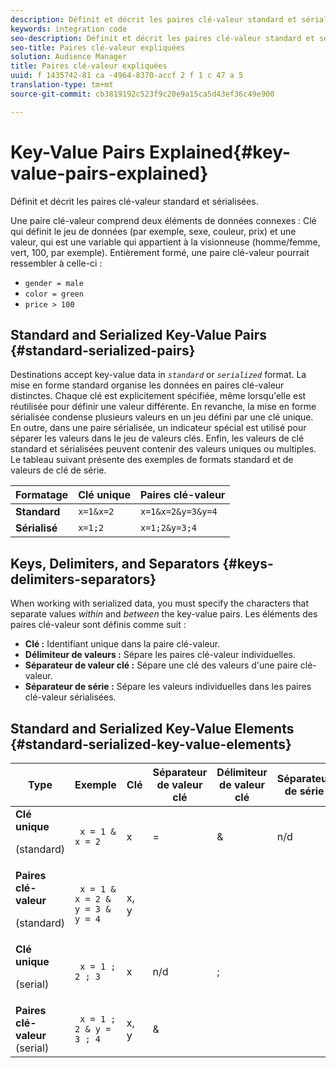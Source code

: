 ```yaml
---
description: Définit et décrit les paires clé-valeur standard et sérialisées.
keywords: integration code
seo-description: Définit et décrit les paires clé-valeur standard et sérialisées.
seo-title: Paires clé-valeur expliquées
solution: Audience Manager
title: Paires clé-valeur expliquées
uuid: f 1435742-81 ca -4964-8370-accf 2 f 1 c 47 a 5
translation-type: tm+mt
source-git-commit: cb3819192c523f9c20e9a15ca5d43ef36c49e900

---
```



# Key-Value Pairs Explained{#key-value-pairs-explained}

Définit et décrit les paires clé-valeur standard et sérialisées.

<!-- 

c_key_value_explained.xml

 -->

Une paire clé-valeur comprend deux éléments de données connexes : Clé qui définit le jeu de données (par exemple, sexe, couleur, prix) et une valeur, qui est une variable qui appartient à la visionneuse (homme/femme, vert, 100, par exemple). Entièrement formé, une paire clé-valeur pourrait ressembler à celle-ci :

* `gender = male`
* `color = green`
* `price > 100`

## Standard and Serialized Key-Value Pairs {#standard-serialized-pairs}

Destinations accept key-value data in *`standard`* or *`serialized`* format. La mise en forme standard organise les données en paires clé-valeur distinctes. Chaque clé est explicitement spécifiée, même lorsqu&#39;elle est réutilisée pour définir une valeur différente. En revanche, la mise en forme sérialisée condense plusieurs valeurs en un jeu défini par une clé unique. En outre, dans une paire sérialisée, un indicateur spécial est utilisé pour séparer les valeurs dans le jeu de valeurs clés. Enfin, les valeurs de clé standard et sérialisées peuvent contenir des valeurs uniques ou multiples. Le tableau suivant présente des exemples de formats standard et de valeurs de clé de série.

| Formatage | Clé unique | Paires clé-valeur |
|---|---|---|
| **Standard** | `x=1&x=2` | `x=1&x=2&y=3&y=4` |
| **Sérialisé** | `x=1;2` | `x=1;2&y=3;4` |



## Keys, Delimiters, and Separators {#keys-delimiters-separators}

When working with serialized data, you must specify the characters that separate values *within* and *between* the key-value pairs. Les éléments des paires clé-valeur sont définis comme suit :

* **Clé :** Identifiant unique dans la paire clé-valeur.
* **Délimiteur de valeurs :** Sépare les paires clé-valeur individuelles.
* **Séparateur de valeur clé :** Sépare une clé des valeurs d&#39;une paire clé-valeur.
* **Séparateur de série :** Sépare les valeurs individuelles dans les paires clé-valeur sérialisées.

## Standard and Serialized Key-Value Elements {#standard-serialized-key-value-elements}

<table id="table_62B0498441034A719C9DB57276777D40"> 
 <thead> 
  <tr> 
   <th colname="col1" class="entry"> Type </th> 
   <th colname="col2" class="entry"> Exemple </th> 
   <th colname="col3" class="entry"> Clé </th> 
   <th colname="col4" class="entry"> Séparateur de valeur clé </th> 
   <th colname="col5" class="entry"> Délimiteur de valeur clé </th> 
   <th colname="col6" class="entry"> Séparateur de série </th> 
  </tr> 
 </thead>
 <tbody> 
  <tr> 
   <td colname="col1"> <b>Clé unique</b> <p>(standard) </p> </td> 
   <td colname="col2"> <code> x = 1 &amp; x = 2 </code> </td> 
   <td colname="col3"> x </td> 
   <td colname="col4" morerows="3"> = </td> 
   <td colname="col5" morerows="1"> &amp; </td> 
   <td colname="col6" morerows="1"> n/d </td> 
  </tr> 
  <tr> 
   <td colname="col1"> <b>Paires clé-valeur</b> <p>(standard) </p> </td> 
   <td colname="col2"> <code> x = 1 &amp; x = 2 &amp; y = 3 &amp; y = 4 </code> </td> 
   <td colname="col3"> x, y </td> 
  </tr> 
  <tr> 
   <td colname="col1"> <b>Clé unique</b> <p>(serial) </p> </td> 
   <td colname="col2"> <code> x = 1 ; 2 ; 3 </code> </td> 
   <td colname="col3"> x </td> 
   <td colname="col5"> n/d </td> 
   <td colname="col6" morerows="1"> ; </td> 
  </tr> 
  <tr> 
   <td colname="col1"> <b>Paires clé-valeur</b> (serial) </td> 
   <td colname="col2"> <code> x = 1 ; 2 &amp; y = 3 ; 4 </code> </td> 
   <td colname="col3"> x, y </td> 
   <td colname="col5"> &amp; </td> 
  </tr> 
 </tbody> 
</table>

